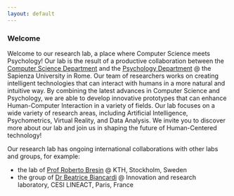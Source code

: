 ```yaml
---
layout: default
---
```



<!--img class="circle" style="float: left; margin-right: 10px; margin-top: 10px;" src="https://github.com/iacopomasi/iacopomasi.github.io/blob/master/imgs/iacopomasi_res.jpg?raw=true"-->
<!--Ciao,
Welcome · Benvenuto · خوش آمدید · 欢迎 · Bienvenida · ようこそ · ברוך הבא · ترحيب · Accueil · Chào mừng · 歓迎 · добро пожаловать · Willkommen · स्वागत · 환영 · Boas-vindas · kuwakaribisha to my web-page!
I am **Associate Professor** at the **University of Rome, La Sapienza**. Till August 2022, I was also **Adjunct Research Assistant Professor** at the **University of Southern California (USC)**. I am also a researcher interested in computer vision and machine learning. I'd like to answer the question: _"How can we teach machines to see like humans do?"_


### I do not like to be formal but what about a formal, brief bio?
Dr. Iacopo Masi is Associate Professor in the Computer Science Department at [Sapienza, University of Rome](http://www.uniroma1.it). Till August 2022, I was also Adjunct Research Assistant Professor in the Computer Science Department at the [University of Southern California (USC)](http://www.usc.edu). Previously Dr. Masi was Research Assistant Professor and Research Computer Scientist at the [USC Information Sciences Institute (ISI)](http://www.isi.edu). Dr. Masi earned his Ph.D. degree in Computer Engineering from the University of Firenze, Italy. Immediately after, he moved to California and joined USC, where he was a postdoctoral scholar. Dr. Masi has been Area-Chair of several conferences in computer vision (WACVs, ICCV'21, ECCV'22) and currently serves as Associate Editor for The Visual Computer - International Journal of Computer Graphics. He organized an International Workshop on Human Identification at ICCV'17 and was Workshop Chair at SIBGRAPI'18. Dr. Masi was awarded the **prestigious Rita Levi Montalcini award** by the Italian government in 2018. Dr. Masi's main research interest lies in solving the computer vision problem. His background covers topics such as tracking, person re-identification, 2D/3D face recognition, and modeling, adversarial robustness, and facial manipulation detection.
-->


### Welcome

Welcome to our research lab, a place where Computer Science meets Psychology! Our lab is the result of a productive collaboration between the <a href="https://www.di.uniroma1.it/en">Computer Science Department</a> and the <a href="https://web.uniroma1.it/dip38/home">Psychology Department</a> @ the Sapienza University in Rome. Our team of researchers works on creating intelligent technologies that can interact with humans in a more natural and intuitive way. By combining the latest advances in Computer Science and Psychology, we are able to develop innovative prototypes that can enhance Human-Computer Interaction in a variety of fields. Our lab focuses on a wide variety of research areas, including Artificial Intelligence, Psychometrics, Virtual Reality, and Data Analysis. We invite you to discover more about our lab and join us in shaping the future of Human-Centered technology!

Our research lab has ongoing international collaborations with other labs and groups, for example:

- the lab of <a href="https://www.kth.se/profile/roberto/">Prof Roberto Bresin</a> @ KTH, Stockholm, Sweden
- the group of <a href="https://lineact.cesi.fr/en/cv-chercheurs/biancardi-beatrice/">Dr Beatrice Biancardi</a> @ Innovation and research laboratory, CESI LINEACT, Paris, France